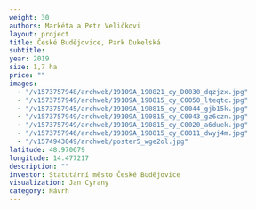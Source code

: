 ```yaml
---
weight: 30
authors: Markéta a Petr Veličkovi
layout: project
title: České Budějovice, Park Dukelská
subtitle:
year: 2019
size: 1,7 ha
price: ""
images:
  - "/v1573757948/archweb/19109A_190821_cy_D0030_dqzjzx.jpg"
  - "/v1573757949/archweb/19109A_190815_cy_C0050_lteqtc.jpg"
  - "/v1573757945/archweb/19109A_190815_cy_C0044_gjb15k.jpg"
  - "/v1573757949/archweb/19109A_190815_cy_C0043_gz6czn.jpg"
  - "/v1573757949/archweb/19109A_190815_cy_C0020_a6duek.jpg"
  - "/v1573757946/archweb/19109A_190815_cy_C0011_dwyj4m.jpg"
  - "/v1574943049/archweb/poster5_wge2ol.jpg"
latitude: 48.970679
longitude: 14.477217
description: ""
investor: Statutární město České Budějovice
visualization: Jan Cyrany
category: Návrh
---
```

